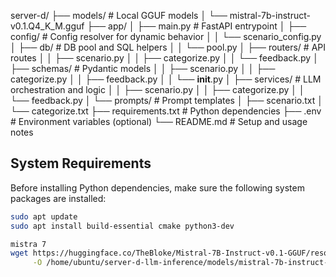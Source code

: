 server-d/
├── models/                        # Local GGUF models
│   └── mistral-7b-instruct-v0.1.Q4_K_M.gguf
├── app/
│   ├── main.py                   # FastAPI entrypoint
│   ├── config/                   # Config resolver for dynamic behavior
│   │   └── scenario_config.py
│   ├── db/                       # DB pool and SQL helpers
│   │   └── pool.py
│   ├── routers/                  # API routes
│   │   ├── scenario.py
│   │   ├── categorize.py
│   │   └── feedback.py
│   ├── schemas/                  # Pydantic models
│   │   ├── scenario.py
│   │   ├── categorize.py
│   │   ├── feedback.py
│   │   └── __init__.py
│   ├── services/                 # LLM orchestration and logic
│   │   ├── scenario.py
│   │   ├── categorize.py
│   │   └── feedback.py
│   └── prompts/                  # Prompt templates
│       ├── scenario.txt
│       └── categorize.txt
├── requirements.txt              # Python dependencies
├── .env                          # Environment variables (optional)
└── README.md                     # Setup and usage notes


## System Requirements

Before installing Python dependencies, make sure the following system packages are installed:

```bash
sudo apt update
sudo apt install build-essential cmake python3-dev

mistra 7
wget https://huggingface.co/TheBloke/Mistral-7B-Instruct-v0.1-GGUF/resolve/main/mistral-7b-instruct-v0.1.Q4_K_M.gguf \
     -O /home/ubuntu/server-d-llm-inference/models/mistral-7b-instruct-v0.1.Q4_K_M.gguf